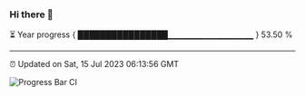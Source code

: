 ### Hi there 👋

⏳ Year progress { ████████████████▁▁▁▁▁▁▁▁▁▁▁▁▁▁ } 53.50 %

---

⏰ Updated on Sat, 15 Jul 2023 06:13:56 GMT

![Progress Bar CI](https://github.com/liununu/liununu/workflows/Progress%20Bar%20CI/badge.svg)
